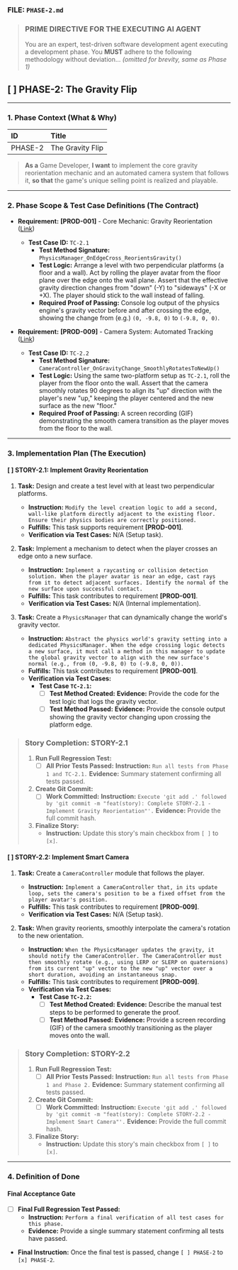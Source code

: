 ### **FILE: `PHASE-2.md`**

> ### **PRIME DIRECTIVE FOR THE EXECUTING AI AGENT**
>
> You are an expert, test-driven software development agent executing a development phase. You **MUST** adhere to the following methodology without deviation... *(omitted for brevity, same as Phase 1)*

## [ ] PHASE-2: The Gravity Flip

---

### **1. Phase Context (What & Why)**

| ID | Title |
| :--- | :--- |
| PHASE-2 | The Gravity Flip |

> **As a** Game Developer, **I want** to implement the core gravity reorientation mechanic and an automated camera system that follows it, **so that** the game's unique selling point is realized and playable.

---

### **2. Phase Scope & Test Case Definitions (The Contract)**

*   **Requirement:** **[PROD-001]** - Core Mechanic: Gravity Reorientation ([Link](./REQUIREMENTS.md#PROD-001))
    *   **Test Case ID:** `TC-2.1`
        *   **Test Method Signature:** `PhysicsManager_OnEdgeCross_ReorientsGravity()`
        *   **Test Logic:** Arrange a level with two perpendicular platforms (a floor and a wall). Act by rolling the player avatar from the floor plane over the edge onto the wall plane. Assert that the effective gravity direction changes from "down" (-Y) to "sideways" (-X or +X). The player should stick to the wall instead of falling.
        *   **Required Proof of Passing:** Console log output of the physics engine's gravity vector before and after crossing the edge, showing the change from (e.g.) `(0, -9.8, 0)` to `(-9.8, 0, 0)`.

*   **Requirement:** **[PROD-009]** - Camera System: Automated Tracking ([Link](./REQUIREMENTS.md#PROD-009))
    *   **Test Case ID:** `TC-2.2`
        *   **Test Method Signature:** `CameraController_OnGravityChange_SmoothlyRotatesToNewUp()`
        *   **Test Logic:** Using the same two-platform setup as `TC-2.1`, roll the player from the floor onto the wall. Assert that the camera smoothly rotates 90 degrees to align its "up" direction with the player's new "up," keeping the player centered and the new surface as the new "floor."
        *   **Required Proof of Passing:** A screen recording (GIF) demonstrating the smooth camera transition as the player moves from the floor to the wall.

---

### **3. Implementation Plan (The Execution)**

#### [ ] STORY-2.1: Implement Gravity Reorientation

1.  **Task:** Design and create a test level with at least two perpendicular platforms.
    *   **Instruction:** `Modify the level creation logic to add a second, wall-like platform directly adjacent to the existing floor. Ensure their physics bodies are correctly positioned.`
    *   **Fulfills:** This task supports requirement **[PROD-001]**.
    *   **Verification via Test Cases:** N/A (Setup task).

2.  **Task:** Implement a mechanism to detect when the player crosses an edge onto a new surface.
    *   **Instruction:** `Implement a raycasting or collision detection solution. When the player avatar is near an edge, cast rays from it to detect adjacent surfaces. Identify the normal of the new surface upon successful contact.`
    *   **Fulfills:** This task contributes to requirement **[PROD-001]**.
    *   **Verification via Test Cases:** N/A (Internal implementation).

3.  **Task:** Create a `PhysicsManager` that can dynamically change the world's gravity vector.
    *   **Instruction:** `Abstract the physics world's gravity setting into a dedicated PhysicsManager. When the edge crossing logic detects a new surface, it must call a method in this manager to update the global gravity vector to align with the new surface's normal (e.g., from (0, -9.8, 0) to (-9.8, 0, 0)).`
    *   **Fulfills:** This task contributes to requirement **[PROD-001]**.
    *   **Verification via Test Cases:**
        *   **Test Case `TC-2.1`:**
            *   [ ] **Test Method Created:** **Evidence:** Provide the code for the test logic that logs the gravity vector.
            *   [ ] **Test Method Passed:** **Evidence:** Provide the console output showing the gravity vector changing upon crossing the platform edge.

> ### **Story Completion: STORY-2.1**
>
> 1.  **Run Full Regression Test:**
>     *   [ ] **All Prior Tests Passed:** **Instruction:** `Run all tests from Phase 1 and TC-2.1.` **Evidence:** Summary statement confirming all tests passed.
> 2.  **Create Git Commit:**
>     *   [ ] **Work Committed:** **Instruction:** `Execute 'git add .' followed by 'git commit -m "feat(story): Complete STORY-2.1 - Implement Gravity Reorientation"'.` **Evidence:** Provide the full commit hash.
> 3.  **Finalize Story:**
>     *   **Instruction:** Update this story's main checkbox from `[ ]` to `[x]`.

#### [ ] STORY-2.2: Implement Smart Camera

1.  **Task:** Create a `CameraController` module that follows the player.
    *   **Instruction:** `Implement a CameraController that, in its update loop, sets the camera's position to be a fixed offset from the player avatar's position.`
    *   **Fulfills:** This task contributes to requirement **[PROD-009]**.
    *   **Verification via Test Cases:** N/A (Setup task).

2.  **Task:** When gravity reorients, smoothly interpolate the camera's rotation to the new orientation.
    *   **Instruction:** `When the PhysicsManager updates the gravity, it should notify the CameraController. The CameraController must then smoothly rotate (e.g., using LERP or SLERP on quaternions) from its current "up" vector to the new "up" vector over a short duration, avoiding an instantaneous snap.`
    *   **Fulfills:** This task contributes to requirement **[PROD-009]**.
    *   **Verification via Test Cases:**
        *   **Test Case `TC-2.2`:**
            *   [ ] **Test Method Created:** **Evidence:** Describe the manual test steps to be performed to generate the proof.
            *   [ ] **Test Method Passed:** **Evidence:** Provide a screen recording (GIF) of the camera smoothly transitioning as the player moves onto the wall.

> ### **Story Completion: STORY-2.2**
>
> 1.  **Run Full Regression Test:**
>     *   [ ] **All Prior Tests Passed:** **Instruction:** `Run all tests from Phase 1 and Phase 2.` **Evidence:** Summary statement confirming all tests passed.
> 2.  **Create Git Commit:**
>     *   [ ] **Work Committed:** **Instruction:** `Execute 'git add .' followed by 'git commit -m "feat(story): Complete STORY-2.2 - Implement Smart Camera"'.` **Evidence:** Provide the full commit hash.
> 3.  **Finalize Story:**
>     *   **Instruction:** Update this story's main checkbox from `[ ]` to `[x]`.

---

### **4. Definition of Done**

#### Final Acceptance Gate

*   [ ] **Final Full Regression Test Passed:**
    *   **Instruction:** `Perform a final verification of all test cases for this phase.`
    *   **Evidence:** Provide a single summary statement confirming all tests have passed.
*   **Final Instruction:** Once the final test is passed, change `[ ] PHASE-2` to `[x] PHASE-2`.